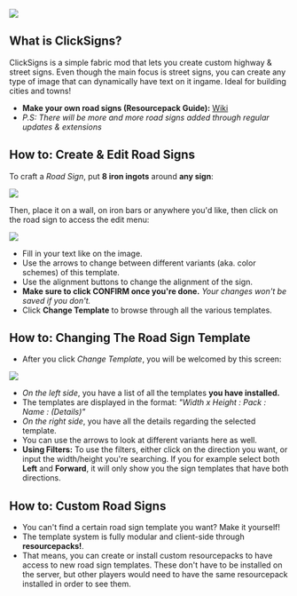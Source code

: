 ![](https://cdn.modrinth.com/data/cached_images/d418f45c6a9a85c1d5f12821ec8440961ed9d8fd_0.webp)

## What is ClickSigns?
ClickSigns is a simple fabric mod that lets you create custom highway & street signs. Even though the main focus is street signs, you can create any type of image that can dynamically have text on it ingame. Ideal for building cities and towns!
- **Make your own road signs (Resourcepack Guide):** [Wiki](https://github.com/Clickism/ClickSigns/wiki/Making-Custom-Road-Sign-Templates)
- *P.S: There will be more and more road signs added through regular updates & extensions*

## How to: Create & Edit Road Signs
To craft a *Road Sign*, put **8 iron ingots** around **any sign**:

![](https://cdn.modrinth.com/data/cached_images/bfafe170b70044d731ce1383d4a43bfeecfef7ac.jpeg)

Then, place it on a wall, on iron bars or anywhere you'd like, then click on the road sign to access the edit menu:

![](https://cdn.modrinth.com/data/cached_images/d8eda3c79c84934a543928b75ed33aa12866c1a7.jpeg)

- Fill in your text like on the image.
- Use the arrows to change between different variants (aka. color schemes) of this template.
- Use the alignment buttons to change the alignment of the sign.
- **Make sure to click CONFIRM once you're done.** *Your changes won't be saved if you don't.*
- Click **Change Template** to browse through all the various templates.
  
## How to: Changing The Road Sign Template
- After you click *Change Template*, you will be welcomed by this screen:
  
![](https://cdn.modrinth.com/data/cached_images/4c5b226a9012829ec5d9cd8fc5a57e2ba69f7bf0.jpeg)
  
- _On the left side_, you have a list of all the templates **you have installed.**
- The templates are displayed in the format: *"Width x Height : Pack : Name : (Details)"*
- _On the right side_, you have all the details regarding the selected template.
- You can use the arrows to look at different variants here as well.
- **Using Filters:** To use the filters, either click on the direction you want, or input the width/height you're searching. If you for example select both **Left** and **Forward**, it will only show you the sign templates that have both directions.

## How to: Custom Road Signs
- You can't find a certain road sign template you want? Make it yourself!
- The template system is fully modular and client-side through **resourcepacks!**.
- That means, you can create or install custom resourcepacks to have access to new road sign templates. These don't have to be installed on the server, but other players would need to have the same resourcepack installed in order to see them.
